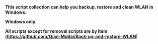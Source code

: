 **This script collection can help you backup, restore and clean WLAN in Windows.**

**Windows only.**

**All scripts except for removal scripts are by item (https://github.com/Qian-MoBai/Back-up-and-restore-WLAN)**
